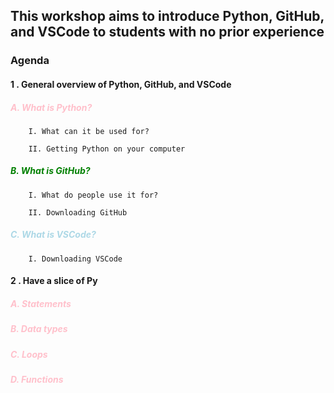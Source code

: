 ## This workshop aims to introduce Python, GitHub, and VSCode to students with no prior experience

### Agenda
#### 1 . General overview of Python, GitHub, and VSCode

##### <font color = pink> A. What is Python? </font>

		I. What can it be used for?

		II. Getting Python on your computer
##### <font color = green>B. What is GitHub? </font>

		I. What do people use it for?

		II. Downloading GitHub

##### <font color = lightblue> C. What is VSCode? </font>

		I. Downloading VSCode

#### 2 . Have a slice of Py

##### <font color = pink> A. Statements</font>

##### <font color = pink> B. Data types</font>

##### <font color = pink> C. Loops </font>

##### <font color = pink> D. Functions</font>
